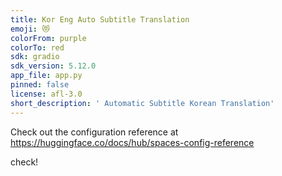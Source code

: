 ```yaml
---
title: Kor Eng Auto Subtitle Translation
emoji: 😻
colorFrom: purple
colorTo: red
sdk: gradio
sdk_version: 5.12.0
app_file: app.py
pinned: false
license: afl-3.0
short_description: ' Automatic Subtitle Korean Translation'
---
```


Check out the configuration reference at https://huggingface.co/docs/hub/spaces-config-reference

check! 